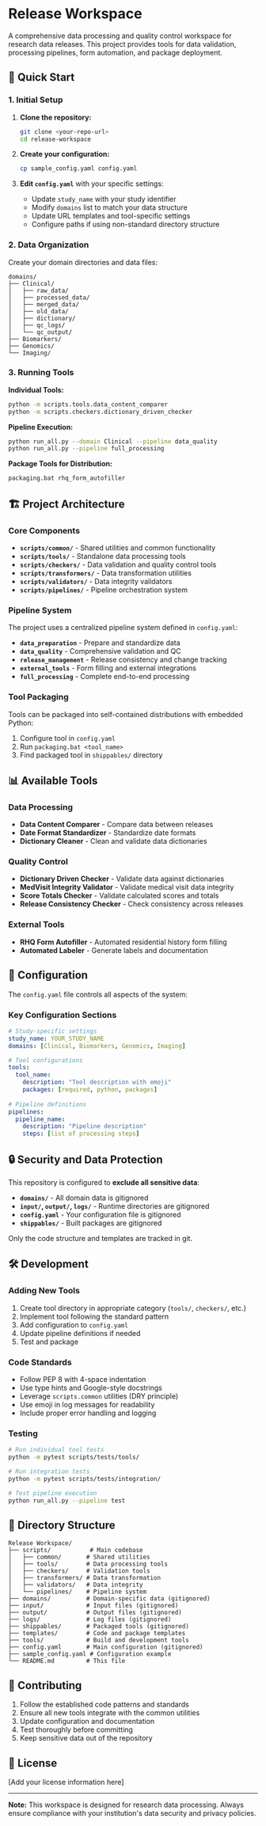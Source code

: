 # Release Workspace

A comprehensive data processing and quality control workspace for research data releases. This project provides tools for data validation, processing pipelines, form automation, and package deployment.

## 🚀 Quick Start

### 1. Initial Setup

1. **Clone the repository:**
   ```bash
   git clone <your-repo-url>
   cd release-workspace
   ```

2. **Create your configuration:**
   ```bash
   cp sample_config.yaml config.yaml
   ```

3. **Edit `config.yaml`** with your specific settings:
   - Update `study_name` with your study identifier
   - Modify `domains` list to match your data structure
   - Update URL templates and tool-specific settings
   - Configure paths if using non-standard directory structure

### 2. Data Organization

Create your domain directories and data files:

```
domains/
├── Clinical/
│   ├── raw_data/
│   ├── processed_data/
│   ├── merged_data/
│   ├── old_data/
│   ├── dictionary/
│   ├── qc_logs/
│   └── qc_output/
├── Biomarkers/
├── Genomics/
└── Imaging/
```

### 3. Running Tools

**Individual Tools:**
```bash
python -m scripts.tools.data_content_comparer
python -m scripts.checkers.dictionary_driven_checker
```

**Pipeline Execution:**
```bash
python run_all.py --domain Clinical --pipeline data_quality
python run_all.py --pipeline full_processing
```

**Package Tools for Distribution:**
```bash
packaging.bat rhq_form_autofiller
```

## 🏗️ Project Architecture

### Core Components

- **`scripts/common/`** - Shared utilities and common functionality
- **`scripts/tools/`** - Standalone data processing tools
- **`scripts/checkers/`** - Data validation and quality control tools
- **`scripts/transformers/`** - Data transformation utilities
- **`scripts/validators/`** - Data integrity validators
- **`scripts/pipelines/`** - Pipeline orchestration system

### Pipeline System

The project uses a centralized pipeline system defined in `config.yaml`:

- **`data_preparation`** - Prepare and standardize data
- **`data_quality`** - Comprehensive validation and QC
- **`release_management`** - Release consistency and change tracking
- **`external_tools`** - Form filling and external integrations
- **`full_processing`** - Complete end-to-end processing

### Tool Packaging

Tools can be packaged into self-contained distributions with embedded Python:

1. Configure tool in `config.yaml`
2. Run `packaging.bat <tool_name>`
3. Find packaged tool in `shippables/` directory

## 📊 Available Tools

### Data Processing
- **Data Content Comparer** - Compare data between releases
- **Date Format Standardizer** - Standardize date formats
- **Dictionary Cleaner** - Clean and validate data dictionaries

### Quality Control
- **Dictionary Driven Checker** - Validate data against dictionaries
- **MedVisit Integrity Validator** - Validate medical visit data integrity
- **Score Totals Checker** - Validate calculated scores and totals
- **Release Consistency Checker** - Check consistency across releases

### External Tools
- **RHQ Form Autofiller** - Automated residential history form filling
- **Automated Labeler** - Generate labels and documentation

## 🔧 Configuration

The `config.yaml` file controls all aspects of the system:

### Key Configuration Sections

```yaml
# Study-specific settings
study_name: YOUR_STUDY_NAME
domains: [Clinical, Biomarkers, Genomics, Imaging]

# Tool configurations
tools:
  tool_name:
    description: "Tool description with emoji"
    packages: [required, python, packages]
    
# Pipeline definitions
pipelines:
  pipeline_name:
    description: "Pipeline description"
    steps: [list of processing steps]
```

## 🔒 Security and Data Protection

This repository is configured to **exclude all sensitive data**:

- **`domains/`** - All domain data is gitignored
- **`input/`, `output/`, `logs/`** - Runtime directories are gitignored
- **`config.yaml`** - Your configuration file is gitignored
- **`shippables/`** - Built packages are gitignored

Only the code structure and templates are tracked in git.

## 🛠️ Development

### Adding New Tools

1. Create tool directory in appropriate category (`tools/`, `checkers/`, etc.)
2. Implement tool following the standard pattern
3. Add configuration to `config.yaml`
4. Update pipeline definitions if needed
5. Test and package

### Code Standards

- Follow PEP 8 with 4-space indentation
- Use type hints and Google-style docstrings
- Leverage `scripts.common` utilities (DRY principle)
- Use emoji in log messages for readability
- Include proper error handling and logging

### Testing

```bash
# Run individual tool tests
python -m pytest scripts/tests/tools/

# Run integration tests
python -m pytest scripts/tests/integration/

# Test pipeline execution
python run_all.py --pipeline test
```

## 📁 Directory Structure

```
Release Workspace/
├── scripts/           # Main codebase
│   ├── common/       # Shared utilities
│   ├── tools/        # Data processing tools
│   ├── checkers/     # Validation tools
│   ├── transformers/ # Data transformation
│   ├── validators/   # Data integrity
│   └── pipelines/    # Pipeline system
├── domains/          # Domain-specific data (gitignored)
├── input/            # Input files (gitignored)
├── output/           # Output files (gitignored)
├── logs/             # Log files (gitignored)
├── shippables/       # Packaged tools (gitignored)
├── templates/        # Code and package templates
├── tools/            # Build and development tools
├── config.yaml       # Main configuration (gitignored)
├── sample_config.yaml # Configuration example
└── README.md         # This file
```

## 🤝 Contributing

1. Follow the established code patterns and standards
2. Ensure all new tools integrate with the common utilities
3. Update configuration and documentation
4. Test thoroughly before committing
5. Keep sensitive data out of the repository

## 📄 License

[Add your license information here]

---

**Note:** This workspace is designed for research data processing. Always ensure compliance with your institution's data security and privacy policies. 